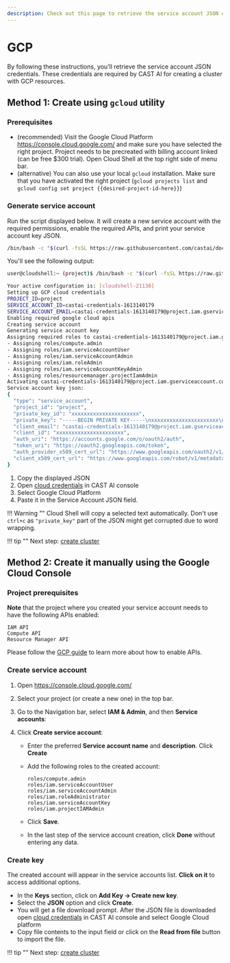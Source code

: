 ```yaml
---
description: Check out this page to retrieve the service account JSON credentials that you need to create a cluster on CAST AI using your cloud provider resources.
---
```


# GCP

By following these instructions, you’ll retrieve the service account JSON credentials. These credentials are required by
CAST AI for creating a cluster with GCP resources.

## Method 1: Create using `gcloud` utility

### Prerequisites

- (recommended) Visit the Google Cloud Platform <https://console.cloud.google.com/> and make sure you have selected the right project. Project needs to be precreated with billing account linked (can be free $300 trial). Open Cloud Shell at the top right side of menu bar.
- (alternative) You can also use your local `gcloud` installation. Make sure that you have activated the right project (`gcloud projects list` and `gcloud config set project {{desired-project-id-here}}`)

### Generate service account

Run the script displayed below. It will create a new service account with the required permissions, enable the required APIs, and print your service account key JSON.

```bash
/bin/bash -c "$(curl -fsSL https://raw.githubusercontent.com/castai/docs/main/docs/getting-started/credentials/configuring-gcp-credentials/script.sh)"
```

You'll see the following output:

```bash
user@cloudshell:~ (project)$ /bin/bash -c "$(curl -fsSL https://raw.githubusercontent.com/castai/docs/main/docs/getting-started/credentials/configuring-gcp-credentials/script.sh)"

Your active configuration is: [cloudshell-21130]
Setting up GCP cloud credentials
PROJECT_ID=project
SERVICE_ACCOUNT_ID=castai-credentials-1613140179
SERVICE_ACCOUNT_EMAIL=castai-credentials-1613140179@project.iam.gserviceaccount.com
Enabling required google cloud apis
Creating service account
Generating service account key
Assigning required roles to castai-credentials-1613140179@project.iam.gserviceaccount.com service account
- Assigning roles/compute.admin
- Assigning roles/iam.serviceAccountUser
- Assigning roles/iam.serviceAccountAdmin
- Assigning roles/iam.roleAdmin
- Assigning roles/iam.serviceAccountKeyAdmin
- Assigning roles/resourcemanager.projectIamAdmin
Activating castai-credentials-1613140179@project.iam.gserviceaccount.com service account
Service account key json:
{
  "type": "service_account",
  "project_id": "project",
  "private_key_id": "xxxxxxxxxxxxxxxxxxxxxx",
  "private_key": "-----BEGIN PRIVATE KEY-----\nxxxxxxxxxxxxxxxxxxxxxx\n-----END PRIVATE KEY-----\n",
  "client_email": "castai-credentials-1613140179@project.iam.gserviceaccount.com",
  "client_id": "xxxxxxxxxxxxxxxxxxxxxx",
  "auth_uri": "https://accounts.google.com/o/oauth2/auth",
  "token_uri": "https://oauth2.googleapis.com/token",
  "auth_provider_x509_cert_url": "https://www.googleapis.com/oauth2/v1/certs",
  "client_x509_cert_url": "https://www.googleapis.com/robot/v1/metadata/x509/castai-credentials-1613140179%40project.iam.gserviceaccount.com"
}
```

1. Copy the displayed JSON
2. Open [cloud credentials](https://console.cast.ai/cloud-credentials) in CAST AI console
3. Select Google Cloud Platform
4. Paste it in the Service Account JSON field.

!!! Warning ""
    Cloud Shell will copy a selected text automatically. Don't use `ctrl+c` as `"private_key"` part of the JSON might get corrupted due to word wrapping.

!!! tip ""
    Next step: [create cluster](../../getting-started/create-cluster.md)

## Method 2: Create it manually using the Google Cloud Console

### Project prerequisites

**Note** that the project where you created your service account needs to have the following APIs enabled:

```
IAM API
Compute API
Resource Manager API
```

Please follow the [GCP guide](https://cloud.google.com/apis/docs/getting-started#enabling_apis) to learn more about how to enable APIs.

### Create service account

1. Open <https://console.cloud.google.com/>

2. Select your project (or create a new one) in the top bar.

3. Go to the Navigation bar, select **IAM & Admin**, and then **Service accounts**:

4. Click **Create service account**:

     - Enter the preferred **Service account name** and **description**. Click **Create**

     - Add the following roles to the created account:

          ```
          roles/compute.admin
          roles/iam.serviceAccountUser
          roles/iam.serviceAccountAdmin
          roles/iam.roleAdministrator
          roles/iam.serviceAccountKey
          roles/iam.projectIAMAdmin
          ```

     - Click **Save**.

     - In the last step of the service account creation, click **Done** without entering any data.

### Create key

The created account will appear in the service accounts list. **Click on it** to access additional options.

- In the **Keys** section, click on **Add Key → Create new key**.
- Select the **JSON** option and click **Create**.
- You will get a file download prompt. After the JSON file is downloaded open [cloud credentials](https://console.cast.ai/cloud-credentials) in CAST AI console and select Google Cloud platform
- Copy file contents to the input field or click on the **Read from file** button to import the file.

!!! tip ""
    Next step: [create cluster](../../getting-started/create-cluster.md)
